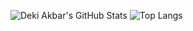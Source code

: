 ![Deki Akbar's GitHub Stats](https://github-readme-stats.vercel.app/api?username=SpecimentID&show_icons=true&&include_all_commits=true&title_color=fff&icon_color=79ff97&text_color=dfdfdf&bg_color=050505)
![Top Langs](https://github-readme-stats.vercel.app/api/top-langs/?username=SpecimentID&layout=compact&title_color=fff&icon_color=79ff97&text_color=dfdfdf&bg_color=050505)
